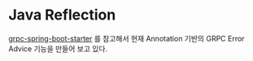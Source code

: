 # Java Reflection

[grpc-spring-boot-starter](https://github.com/yidongnan/grpc-spring-boot-starter) 를 참고해서 현재 Annotation 기반의 GRPC Error Advice 기능을 만들어 보고 있다. 
